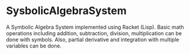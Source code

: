# SysbolicAlgebraSystem
A Symbolic Algebra System implemented using Racket (Lisp). Basic math operations including addition, subtraction, division, multiplication can be done with symbols. Also, partial derivative and integration with multiple variables can be done.
